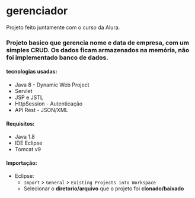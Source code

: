 # gerenciador

Projeto feito juntamente com o curso da Alura.

### Projeto basico que gerencia nome e data de empresa, com um simples CRUD. Os dados ficam armazenados na memória, não foi implementado banco de dados.

#### tecnologias usadas:
  - Java 8 - Dynamic Web Project
  - Servlet
  - JSP e JSTL
  - HttpSession - Autenticação
  - API Rest - JSON/XML

#### Requisitos:
  - Java 1.8
  - IDE Eclipse
  - Tomcat v9

#### Importação:
  - Eclipse:
    * `Import` > `General` > `Existing Projects into Workspace`
    * Selecionar o **diretorio/arquivo** que o projeto foi **clonado/baixado**
